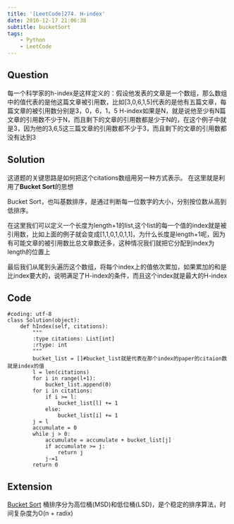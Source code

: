 ```yaml
---
title: '[LeetCode]274. H-index'
date: 2016-12-17 21:06:38
subtitle: bucketSort
tags:
    - Python
    - LeetCode
---
```

## Question
每一个科学家的h-index是这样定义的：假设他发表的文章是一个数组，那么数组中的值代表的是他这篇文章被引用数，比如[3,0,6,1,5]代表的是他有五篇文章，每篇文章的被引用数分别是3，0，6，1，5
H-index如果是N，就是说他至少有N篇文章的引用数不少于N，而且剩下的文章的引用数都是少于N的，在这个例子中就是3，因为他的3,6,5这三篇文章的引用数都不少于3，而且剩下的文章的引用数都没有达到3

## Solution
这道题的关键思路是如何把这个citations数组用另一种方式表示。
在这里就是利用了**Bucket Sort**的思想

Bucket Sort，也叫基数排序，是通过判断每一位数字的大小，分别按位数从高到低排序。

在这里我们可以定义一个长度为length+1的list,这个list的每一个值的index就是被引用数，比如上面的例子就会变成[1,1,0,1,0,1,1]，为什么长度是length+1呢，因为有可能文章的被引用数比总文章数还多，这种情况我们就把它分配到index为length的位置上

最后我们从尾到头遍历这个数组，将每个index上的值依次累加，如果累加的和是比index要大的，说明满足了H-index的条件，而且这个index就是最大的H-index

## Code
```
#coding: utf-8
class Solution(object):
    def hIndex(self, citations):
        """
        :type citations: List[int]
        :rtype: int
        """
        bucket_list = []#bucket_list就是代表在那个index的paper的citaion数就是index的值
        l = len(citations)
        for i in range(l+1):
            bucket_list.append(0)
        for i in citations:
            if i >= l:
                bucket_list[l] += 1
            else:
                bucket_list[i] += 1
        j = l
        accumulate = 0
        while j > 0:
            accumulate = accumulate + bucket_list[j]
            if accumulate >= j:
                return j
            j-=1
        return 0
```

## Extension
[Bucket Sort](https://en.wikipedia.org/wiki/Bucket_sort)
桶排序分为高位桶(MSD)和低位桶(LSD)，是个稳定的排序算法，时间复杂度为O(n + radix)